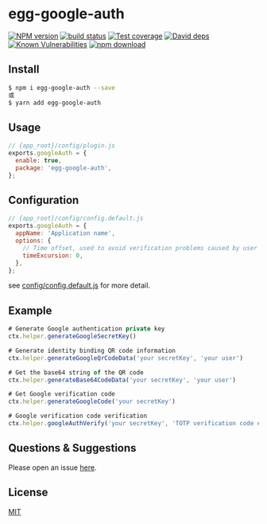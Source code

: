 # egg-google-auth

[![NPM version][npm-image]][npm-url]
[![build status][travis-image]][travis-url]
[![Test coverage][codecov-image]][codecov-url]
[![David deps][david-image]][david-url]
[![Known Vulnerabilities][snyk-image]][snyk-url]
[![npm download][download-image]][download-url]

[npm-image]: https://img.shields.io/npm/v/egg-google-auth.svg?style=flat-square
[npm-url]: https://npmjs.org/package/egg-google-auth
[travis-image]: https://img.shields.io/travis/eggjs/egg-google-auth.svg?style=flat-square
[travis-url]: https://travis-ci.org/eggjs/egg-google-auth
[codecov-image]: https://img.shields.io/codecov/c/github/eggjs/egg-google-auth.svg?style=flat-square
[codecov-url]: https://codecov.io/github/eggjs/egg-google-auth?branch=master
[david-image]: https://img.shields.io/david/eggjs/egg-google-auth.svg?style=flat-square
[david-url]: https://david-dm.org/eggjs/egg-google-auth
[snyk-image]: https://snyk.io/test/npm/egg-google-auth/badge.svg?style=flat-square
[snyk-url]: https://snyk.io/test/npm/egg-google-auth
[download-image]: https://img.shields.io/npm/dm/egg-google-auth.svg?style=flat-square
[download-url]: https://npmjs.org/package/egg-google-auth

<!--
Description here.
-->

## Install

```bash
$ npm i egg-google-auth --save
或
$ yarn add egg-google-auth
```

## Usage

```js
// {app_root}/config/plugin.js
exports.googleAuth = {
  enable: true,
  package: 'egg-google-auth',
};
```

## Configuration

```js
// {app_root}/config/config.default.js
exports.googleAuth = {
  appName: 'Application name',
  options: {
    // Time offset, used to avoid verification problems caused by user network delay. Default: 0
    timeExcursion: 0,
  },
};
```

see [config/config.default.js](config/config.default.js) for more detail.

## Example

```js
# Generate Google authentication private key
ctx.helper.generateGoogleSecretKey()

# Generate identity binding QR code information
ctx.helper.generateGoogleQrCodeData('your secretKey', 'your user')

# Get the base64 string of the QR code
ctx.helper.generateBase64CodeData('your secretKey', 'your user')

# Get Google verification code
ctx.helper.generateGoogleCode('your secretKey')

# Google verification code verification
ctx.helper.googleAuthVerify('your secretKey', 'TOTP verification code entered by the user')
```

## Questions & Suggestions

Please open an issue [here](https://github.com/eggjs/egg/issues).

## License

[MIT](LICENSE)
